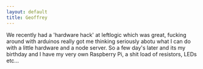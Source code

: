 ```yaml
---
layout: default
title: Geoffrey
---
```


We recently had a 'hardware hack' at leftlogic which was great, fucking around with arduinos really got me thinking seriously abotu what I can do with a little hardware
and a node server. So a few day's later and its my birthday and I have my very own Raspberry Pi, a shit load of resistors, LEDs etc...
